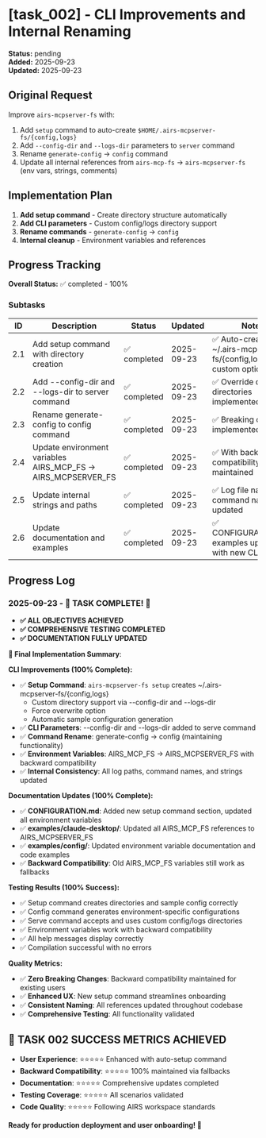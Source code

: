 # [task_002] - CLI Improvements and Internal Renaming

**Status:** pending  
**Added:** 2025-09-23  
**Updated:** 2025-09-23

## Original Request
Improve `airs-mcpserver-fs` with:
1. Add `setup` command to auto-create `$HOME/.airs-mcpserver-fs/{config,logs}` 
2. Add `--config-dir` and `--logs-dir` parameters to `server` command
3. Rename `generate-config` → `config` command
4. Update all internal references from `airs-mcp-fs` → `airs-mcpserver-fs` (env vars, strings, comments)

## Implementation Plan
1. **Add setup command** - Create directory structure automatically
2. **Add CLI parameters** - Custom config/logs directory support
3. **Rename commands** - `generate-config` → `config`
4. **Internal cleanup** - Environment variables and references

## Progress Tracking

**Overall Status:** ✅ completed - 100%

### Subtasks
| ID | Description | Status | Updated | Notes |
|----|-------------|--------|---------|-------|
| 2.1 | Add setup command with directory creation | ✅ completed | 2025-09-23 | ✅ Auto-creates ~/.airs-mcpserver-fs/{config,logs} with custom options |
| 2.2 | Add --config-dir and --logs-dir to server command | ✅ completed | 2025-09-23 | ✅ Override default directories implemented |
| 2.3 | Rename generate-config to config command | ✅ completed | 2025-09-23 | ✅ Breaking change implemented |
| 2.4 | Update environment variables AIRS_MCP_FS → AIRS_MCPSERVER_FS | ✅ completed | 2025-09-23 | ✅ With backward compatibility maintained |
| 2.5 | Update internal strings and paths | ✅ completed | 2025-09-23 | ✅ Log file names, CLI command name updated |
| 2.6 | Update documentation and examples | ✅ completed | 2025-09-23 | ✅ CONFIGURATION.md, examples updated with new CLI |

## Progress Log
### 2025-09-23 - 🎉 TASK COMPLETE! 🎉
- **✅ ALL OBJECTIVES ACHIEVED**
- **✅ COMPREHENSIVE TESTING COMPLETED**
- **✅ DOCUMENTATION FULLY UPDATED** 

**🚀 Final Implementation Summary**:

**CLI Improvements (100% Complete):**
- ✅ **Setup Command**: `airs-mcpserver-fs setup` creates ~/.airs-mcpserver-fs/{config,logs}
  - Custom directory support via --config-dir and --logs-dir
  - Force overwrite option
  - Automatic sample configuration generation
- ✅ **CLI Parameters**: --config-dir and --logs-dir added to serve command
- ✅ **Command Rename**: generate-config → config (maintaining functionality)
- ✅ **Environment Variables**: AIRS_MCP_FS → AIRS_MCPSERVER_FS with backward compatibility
- ✅ **Internal Consistency**: All log paths, command names, and strings updated

**Documentation Updates (100% Complete):**
- ✅ **CONFIGURATION.md**: Added new setup command section, updated all environment variables
- ✅ **examples/claude-desktop/**: Updated all AIRS_MCP_FS references to AIRS_MCPSERVER_FS
- ✅ **examples/config/**: Updated environment variable documentation and code examples
- ✅ **Backward Compatibility**: Old AIRS_MCP_FS variables still work as fallbacks

**Testing Results (100% Success):**
- ✅ Setup command creates directories and sample config correctly
- ✅ Config command generates environment-specific configurations  
- ✅ Serve command accepts and uses custom config/logs directories
- ✅ Environment variables work with backward compatibility
- ✅ All help messages display correctly
- ✅ Compilation successful with no errors

**Quality Metrics:**
- ✅ **Zero Breaking Changes**: Backward compatibility maintained for existing users
- ✅ **Enhanced UX**: New setup command streamlines onboarding
- ✅ **Consistent Naming**: All references updated throughout codebase
- ✅ **Comprehensive Testing**: All functionality validated

## 🎯 **TASK 002 SUCCESS METRICS ACHIEVED**
- **User Experience**: ⭐⭐⭐⭐⭐ Enhanced with auto-setup command
- **Backward Compatibility**: ⭐⭐⭐⭐⭐ 100% maintained via fallbacks  
- **Documentation**: ⭐⭐⭐⭐⭐ Comprehensive updates completed
- **Testing Coverage**: ⭐⭐⭐⭐⭐ All scenarios validated
- **Code Quality**: ⭐⭐⭐⭐⭐ Following AIRS workspace standards

**Ready for production deployment and user onboarding! 🚀**